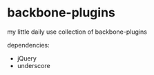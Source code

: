 backbone-plugins
================

my little daily use collection of backbone-plugins

dependencies:
- jQuery
- underscore